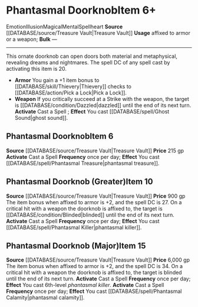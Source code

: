 ﻿---
id: '2235'
item_category: Spellhearts
level: '6'
name: Phantasmal Doorknob
price: 215 gp
rarity: Common
school: Illusion
source: '[[DATABASE/source/Treasure Vault|Treasure Vault]]'
subcategory: spellheart
trait:
- '[[DATABASE/trait/Emotion|Emotion]]'
- '[[DATABASE/trait/Illusion|Illusion]]'
- '[[DATABASE/trait/Magical|Magical]]'
- '[[DATABASE/trait/Mental|Mental]]'
- '[[DATABASE/trait/Spellheart|Spellheart]]'
type: Item
usage: affixed to armor or a weapon

---
# Phantasmal Doorknob<span class="item-type">Item 6+</span>

<span class="item-trait">Emotion</span><span class="item-trait">Illusion</span><span class="item-trait">Magical</span><span class="item-trait">Mental</span><span class="item-trait">Spellheart</span>
**Source** [[DATABASE/source/Treasure Vault|Treasure Vault]] 
**Usage** affixed to armor or a weapon; **Bulk** —

---
This ornate doorknob can open doors both material and metaphysical, revealing dreams and nightmares. The spell DC of any spell cast by activating this item is 20.

* **Armor** You gain a +1 item bonus to [[DATABASE/skill/Thievery|Thievery]] checks to [[DATABASE/action/Pick a Lock|Pick a Lock]].
* **Weapon** If you critically succeed at a Strike with the weapon, the target is [[DATABASE/condition/Dazzled|dazzled]] until the end of its next turn.
**Activate** Cast a Spell ; **Effect** You cast [[DATABASE/spell/Ghost Sound|ghost sound]].

## Phantasmal Doorknob<span class="item-type">Item 6</span>

**Source** [[DATABASE/source/Treasure Vault|Treasure Vault]] 
**Price** 215 gp
**Activate** Cast a Spell **Frequency** once per day; **Effect** You cast [[DATABASE/spell/Phantasmal Treasure|phantasmal treasure]].

## Phantasmal Doorknob (Greater)<span class="item-type">Item 10</span>

**Source** [[DATABASE/source/Treasure Vault|Treasure Vault]] 
**Price** 900 gp
The item bonus when affixed to armor is +2, and the spell DC is 27. On a critical hit with a weapon the doorknob is affixed to, the target is [[DATABASE/condition/Blinded|blinded]] until the end of its next turn.
**Activate** Cast a Spell **Frequency** once per day; **Effect** You cast [[DATABASE/spell/Phantasmal Killer|phantasmal killer]].

## Phantasmal Doorknob (Major)<span class="item-type">Item 15</span>

**Source** [[DATABASE/source/Treasure Vault|Treasure Vault]] 
**Price** 6,000 gp
The item bonus when affixed to armor is +2, and the spell DC is 34. On a critical hit with a weapon the doorknob is affixed to, the target is blinded until the end of its next turn.
**Activate** Cast a Spell **Frequency** once per day; **Effect** You cast 6th-level _phantasmal killer_.
**Activate** Cast a Spell **Frequency** once per day; **Effect** You cast [[DATABASE/spell/Phantasmal Calamity|phantasmal calamity]].